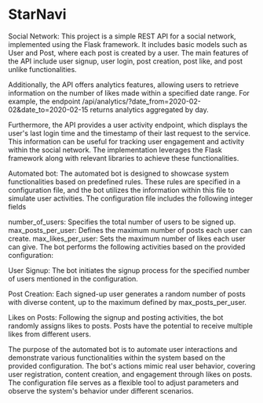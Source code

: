 # StarNavi
Social Network: 
    This project is a simple REST API for a social network, implemented using the Flask framework. It includes basic models such as User and Post, where each post is created by a user. The main features of the API include user signup, user login, post creation, post like, and post unlike functionalities.

Additionally, the API offers analytics features, allowing users to retrieve information on the number of likes made within a specified date range. For example, the endpoint /api/analytics/?date_from=2020-02-02&date_to=2020-02-15 returns analytics aggregated by day.

Furthermore, the API provides a user activity endpoint, which displays the user's last login time and the timestamp of their last request to the service. This information can be useful for tracking user engagement and activity within the social network. The implementation leverages the Flask framework along with relevant libraries to achieve these functionalities.

Automated bot:
  The automated bot is designed to showcase system functionalities based on predefined rules. These rules are specified in a configuration file, and the bot utilizes the information within this file to simulate user activities. The configuration file includes the following integer fields 

number_of_users: Specifies the total number of users to be signed up.
max_posts_per_user: Defines the maximum number of posts each user can create.
max_likes_per_user: Sets the maximum number of likes each user can give.
The bot performs the following activities based on the provided configuration:

User Signup:
The bot initiates the signup process for the specified number of users mentioned in the configuration.

Post Creation:
Each signed-up user generates a random number of posts with diverse content, up to the maximum defined by max_posts_per_user.

Likes on Posts:
Following the signup and posting activities, the bot randomly assigns likes to posts. Posts have the potential to receive multiple likes from different users.

The purpose of the automated bot is to automate user interactions and demonstrate various functionalities within the system based on the provided configuration. The bot's actions mimic real user behavior, covering user registration, content creation, and engagement through likes on posts. The configuration file serves as a flexible tool to adjust parameters and observe the system's behavior under different scenarios.





